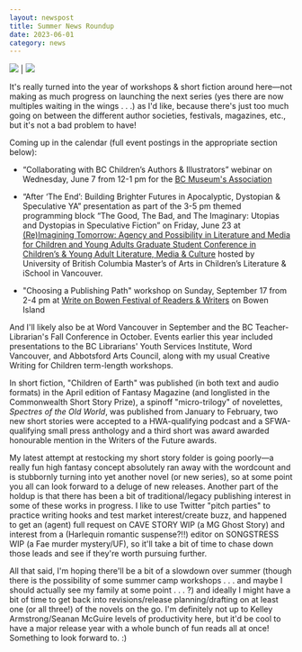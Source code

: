 ```yaml
---
layout: newspost
title: Summer News Roundup
date: 2023-06-01
category: news
---
```


<a href="https://members.museum.bc.ca/public/event/details/87a6be19928b3e7de5fc25b5e7ba86287d209396/1" target="_blank"><img src="https://members.museum.bc.ca/cmfiles/8ad90682024fe441/event_logos/Collaborating_with_BC_Childrens_Authors_Illustrators_June_7_Webinar_(1).png" max-width="20%"></a> | <a href="https://blogs.ubc.ca/reimaginingtomorrow2023/" target="_blank"><img src="https://pbs.twimg.com/profile_banners/1220812922777038849/1678228688/1500x500" max-width="70%"></a> 

It's really turned into the year of workshops & short fiction around here—not making as much progress on launching the next series (yes there are now multiples waiting in the wings . . .) as I'd like, because there's just too much going on between the different author societies, festivals, magazines, etc., but it's not a bad problem to have!

Coming up in the calendar (full event postings in the appropriate section below):

- “Collaborating with BC Children’s Authors & Illustrators” webinar on Wednesday, June 7 from 12-1 pm for the [BC Museum's Association](https://members.museum.bc.ca/public/event/details/87a6be19928b3e7de5fc25b5e7ba86287d209396/1)

- “After ‘The End’: Building Brighter Futures in Apocalyptic, Dystopian & Speculative YA” presentation as part of the 3-5 pm themed programming block “The Good, The Bad, and The Imaginary: Utopias and Dystopias in Speculative Fiction” on Friday, June 23 at [(Re)Imagining Tomorrow: Agency and Possibility in Literature and Media for Children and Young Adults Graduate Student Conference in Children’s & Young Adult Literature, Media & Culture](https://blogs.ubc.ca/reimaginingtomorrow2023/) hosted by University of British Columbia Master’s of Arts in Children’s Literature & iSchool in Vancouver.

- "Choosing a Publishing Path" workshop on Sunday, September 17 from 2-4 pm at [Write on Bowen Festival of Readers & Writers](https://www.writeonbowen.com/) on Bowen Island

And I'll likely also be at Word Vancouver in September and the BC Teacher-Librarian's Fall Conference in October. Events earlier this year included presentations to the BC Librarians' Youth Services Institute, Word Vancouver, and Abbotsford Arts Council, along with my usual Creative Writing for Children term-length workshops.

In short fiction, "Children of Earth" was published (in both text and audio formats) in the April edition of Fantasy Magazine (and longlisted in the Commonwealth Short Story Prize), a spinoff "micro-trilogy" of novelettes, *Spectres of the Old World*, was published from January to February, two new short stories were accepted to a HWA-qualifying podcast and a SFWA-qualifying small press anthology and a third short was award awarded honourable mention in the Writers of the Future awards.

My latest attempt at restocking my short story folder is going poorly—a really fun high fantasy concept absolutely ran away with the wordcount and is stubbornly turning into yet another novel (or new series), so at some point you all can look forward to a deluge of new releases. Another part of the holdup is that there has been a bit of traditional/legacy publishing interest in some of these works in progress. I like to use Twitter "pitch parties" to practice writing hooks and test market interest/create buzz, and happened to get an (agent) full request on CAVE STORY WIP (a MG Ghost Story) and interest from a (Harlequin romantic suspense?!!) editor on SONGSTRESS WIP (a Fae murder mystery/UF), so it'll take a bit of time to chase down those leads and see if they're worth pursuing further.

All that said, I'm hoping there'll be a bit of a slowdown over summer (though there is the possibility of some summer camp workshops . . . and maybe I should actually see my family at some point . . . ?) and ideally I might have a bit of time to get back into revisions/release planning/drafting on at least one (or all three!) of the novels on the go. I'm definitely not up to Kelley Armstrong/Seanan McGuire levels of productivity here, but it'd be cool to have a major release year with a whole bunch of fun reads all at once! Something to look forward to. :)
